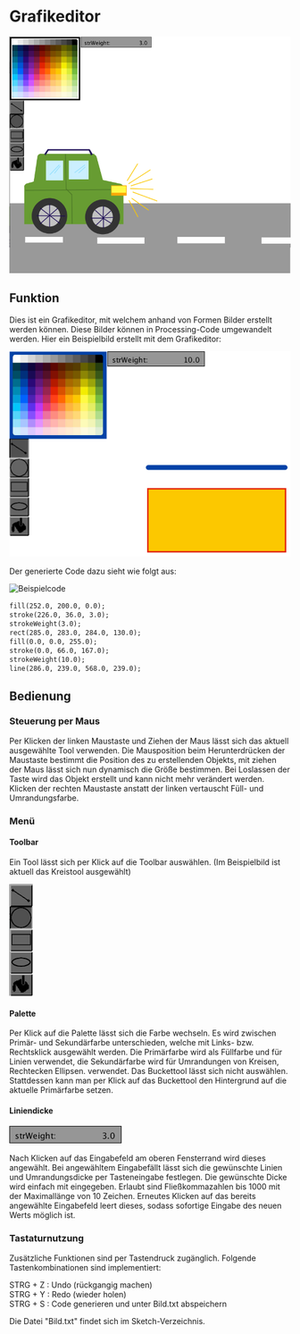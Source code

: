 # Grafikeditor

![Editor Screenshot](screenshot_00.png)

## Funktion
Dies ist ein Grafikeditor, mit welchem anhand von Formen Bilder
erstellt werden können. Diese Bilder können in Processing-Code
umgewandelt werden. Hier ein Beispielbild erstellt mit dem Grafikeditor:

![Codegenerierung Beispiel](screenshot_01.png)

Der generierte Code dazu sieht wie folgt aus:

![Beispielcode](screenshot_02.png)

```
fill(252.0, 200.0, 0.0);
stroke(226.0, 36.0, 3.0);
strokeWeight(3.0);
rect(285.0, 283.0, 284.0, 130.0);
fill(0.0, 0.0, 255.0);
stroke(0.0, 66.0, 167.0);
strokeWeight(10.0);
line(286.0, 239.0, 568.0, 239.0);
```

## Bedienung
### Steuerung per Maus
Per Klicken der linken Maustaste und Ziehen der Maus lässt sich das aktuell ausgewählte Tool
verwenden. Die Mausposition beim Herunterdrücken der Maustaste bestimmt
die Position des zu erstellenden Objekts, mit ziehen der Maus lässt sich
nun dynamisch die Größe bestimmen. Bei Loslassen der Taste wird das Objekt
erstellt und kann nicht mehr verändert werden. Klicken der rechten Maustaste
anstatt der linken vertauscht Füll- und Umrandungsfarbe.<br>
### Menü
#### Toolbar
Ein Tool lässt sich per Klick auf die Toolbar auswählen. (Im Beispielbild
ist aktuell das Kreistool ausgewählt)

![Toolbar](screenshot_toolbar.png)

#### Palette
Per Klick auf die Palette lässt sich die Farbe wechseln. Es wird zwischen Primär- und
Sekundärfarbe unterschieden, welche mit Links- bzw. Rechtsklick
ausgewählt werden. Die Primärfarbe wird als Füllfarbe und für Linien verwendet,
die Sekundärfarbe wird für Umrandungen von Kreisen, Rechtecken Ellipsen. verwendet.
Das Buckettool lässt sich nicht auswählen. Stattdessen kann man per Klick auf das
Buckettool den Hintergrund auf die aktuelle Primärfarbe setzen.

#### Liniendicke

![Stroke Weight](screenshot_stroke_weight.png)

Nach Klicken auf das Eingabefeld am oberen Fensterrand wird dieses angewählt. Bei angewähltem
Eingabefällt lässt sich die gewünschte Linien und Umrandungsdicke per Tasteneingabe festlegen. 
Die gewünschte Dicke wird einfach mit eingegeben. Erlaubt sind Fließkommazahlen bis 1000 mit
der Maximallänge von 10 Zeichen. Erneutes Klicken auf das bereits angewählte Eingabefeld leert
dieses, sodass sofortige Eingabe des neuen Werts möglich ist.

### Tastaturnutzung
Zusätzliche Funktionen sind per Tastendruck zugänglich. Folgende Tastenkombinationen
sind implementiert:

STRG + Z : Undo (rückgangig machen)<br>
STRG + Y : Redo (wieder holen)<br>
STRG + S : Code generieren und unter Bild.txt abspeichern<br>

Die Datei "Bild.txt" findet sich im Sketch-Verzeichnis.